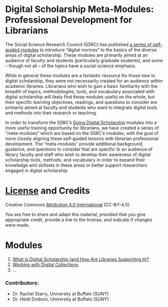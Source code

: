 # Digital Scholarship Meta-Modules: Professional Development for Librarians

The Social Science Research Council (SSRC) has published [a series of self-guided modules](https://labs.ssrc.org/dds/article-categories/modules/) to introduce “digital novices” to the basics of the diverse areas of digital scholarship. These modules are primarily aimed at an audience of faculty and students (particularly graduate students), and some – though not all – of the topics have a social-science emphasis.

While in general these modules are a fantastic resource for those new to digital scholarship, they were not necessarily created for an audience within academic libraries. Librarians who wish to gain a basic familiarity with the breadth of topics, methodologies, tools, and vocabulary associated with digital scholarship will likely find these modules useful on the whole, but their specific learning objectives, readings, and questions to consider are primarily aimed at faculty and students who want to integrate digital tools and methods into their research or teaching. 

In order to transform the SSRC’s [Doing Digital Scholarship](https://labs.ssrc.org/dds/) modules into a more useful training opportunity for librarians, we have created a series of “meta-modules” which are based on the SSRC’s modules, with the goal of more closely aligning these self-guided lessons with librarian professional development. The “meta-modules” provide additional background, guidance, and questions to consider that are specific to an audience of library faculty and staff who wish to develop their awareness of digital scholarship tools, methods, and vocabulary in order to expand their knowledge and skillsets in these areas or better support researchers engaged in digital scholarship.

# [License](https://github.com/rachelstarry/ds_metamodules/blob/master/LICENSE.txt) and Credits

Creative Commons [Attribution 4.0 International](https://creativecommons.org/licenses/by/4.0/) (CC-BY-4.0)

You are free to share and adapt this material, provided that you give appropriate credit, provide a link to the license, and indicate if changes were made. 

# Modules

1. [What Is Digital Scholarship (and How Are Libraries Supporting It)?](https://github.com/rachelstarry/ds_metamodules/blob/master/modules/module01_whatisdigitalscholarship.md)
2. [Working with Digital Collections](https://github.com/rachelstarry/ds_metamodules/blob/master/modules/module02_digitalcollections.md)
3. ...

### Contributors:

- Dr. Rachel Starry, University at Buffalo (SUNY) 
- Dr. Heidi Dodson, University at Buffalo (SUNY)
